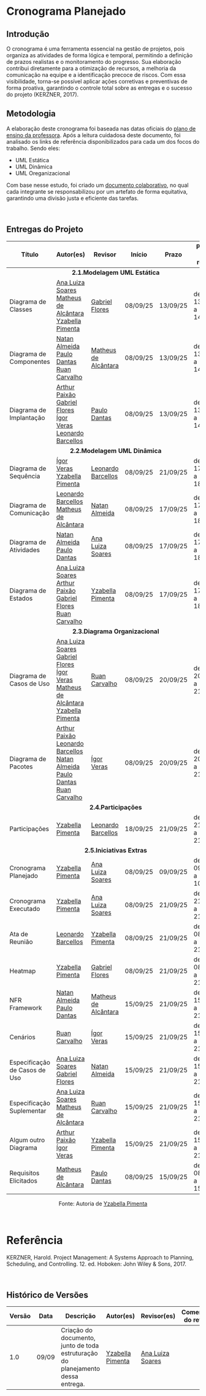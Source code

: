 # Cronograma Planejado

## Introdução

O cronograma é uma ferramenta essencial na gestão de projetos, pois organiza as atividades de forma lógica e temporal, permitindo a definição de prazos realistas e o monitoramento do progresso. Sua elaboração contribui diretamente para a otimização de recursos, a melhoria da comunicação na equipe e a identificação precoce de riscos. Com essa visibilidade, torna-se possível aplicar ações corretivas e preventivas de forma proativa, garantindo o controle total sobre as entregas e o sucesso do projeto (KERZNER, 2017).


## Metodologia

A elaboração deste cronograma foi baseada nas datas oficiais do [plano de ensino da professora](https://aprender3.unb.br/pluginfile.php/3178371/mod_hvp/intro/2%20T01%20Modelagem.png). Após a leitura cuidadosa deste documento, foi analisado os links de referência disponibilizados  para cada um dos focos do trabalho. Sendo eles:

- UML Estática
- UML Dinâmica
- UML Oreganizacional

Com base nesse estudo, foi criado um [documento colaborativo](https://docs.google.com/document/d/1P3zCoHB_Lo2VCsDoxFiI7alBfuSsuS60zuJrPcfRr1U/edit?usp=sharing), no qual cada integrante se responsabilizou por um artefato de forma equitativa, garantindo uma divisão justa e eficiente das tarefas.

<br>

## Entregas do Projeto
<div>
  <center>
  <table>
    <thead>
      <tr>
        <th>Título</th>
        <th>Autor(es)</th>
        <th>Revisor</th>
        <th>Início</th>
        <th>Prazo</th>
        <th>Período de revisão</th>
      </tr>
    </thead>
    <tbody>
      <tr>
        <td colspan="6"><center><strong>2.1.Modelagem UML Estática</strong></center></td>
      </tr>
      <tr>
         <td>Diagrama de Classes</td>
            <td>
               <a href="https://github.com/Ana-Luiza-SC">Ana Luiza Soares</a>
               <br>
               <a href="https://github.com/matheusdealcantara">Matheus de Alcântara</a>
               <br>
               <a href="https://github.com/redjsun">Yzabella Pimenta</a>
            </td>
            <td>
               <a href="https://github.comGabrielfcoelho">Gabriel Flores</a>
            </td>
            <td>08/09/25</td>
            <td>13/09/25</td>
            <td>de 13/09/25 a 14/09/25</td>
      </tr>
      <tr>
         <td>Diagrama de Componentes</td>
            <td>
               <a href="https://github.com/natanalmeida03">Natan Almeida</a>
               <br>
               <a href="https://github.com/Nanashii76">Paulo Dantas</a>
               <br>
               <a href="https://github.com/Ruan-Carvalho">Ruan Carvalho</a>
            </td>
            <td>
               <a href="https://github.com/matheusdealcantara">Matheus de Alcântara</a>
            </td>
            <td>08/09/25</td>
            <td>13/09/25</td>
            <td>de 13/09/25 a 14/09/25</td>
      </tr>
      <tr>
         <td>Diagrama de Implantação</td>
            <td>
               <a href="https://github.com/arthur-augusto">Arthur Paixão</a>
               <br>
               <a href="https://github.com/Gabrielfcoelho">Gabriel Flores</a>
               <br>
               <a href="https://github.com/igorvdaniel">Ígor Veras</a>
               <br>
               <a href="https://github.com/oyLeonardo">Leonardo Barcellos</a>
            </td>
             <td>
               <a href="https://github.com/Nanashii76">Paulo Dantas</a>
            </td>
            <td>08/09/25</td>
            <td>13/09/25</td>
            <td>de 13/09/25 a 14/09/25</td>
      </tr>
      <tr>
        <td colspan="6"><center><strong>2.2.Modelagem UML Dinâmica</strong></center></td>
      </tr>
      <tr>
         <td>Diagrama de Sequência</td>
            <td>
               <a href="(https://github.com/igorvdaniel">Ígor Veras</a>
               <br>
               <a href="https://github.com/redjsun">Yzabella Pimenta</a>
            </td>
             <td>
               <a href="https://github.com/oyLeonardo">Leonardo Barcellos</a>
            </td>
         <td>08/09/25</td>
         <td>21/09/25</td>
         <td>de 17/09/25 a 18/09/25</td>
      </tr>
      <tr>
         <td>Diagrama de Comunicação</td>
         <td>
            <a href="https://github.com/oyLeonardo">Leonardo Barcellos</a>
            <br>
            <a href="https://github.com/matheusdealcantara">Matheus de Alcântara</a>
         </td>
            <td>
            <a href="https://github.com/natanalmeida03">Natan Almeida</a>
         </td>
        <td>08/09/25</td>
         <td>17/09/25</td>
         <td>de 17/09/25 a 18/09/25</td>
      </tr>
      <tr>
         <td>Diagrama de Atividades</td>
         <td>
            <a href="https://github.com/natanalmeida03">Natan Almeida</a>
            <br>
            <a href="https://github.com/Nanashii76">Paulo Dantas</a>
         </td>
            <td>
            <a href="https://github.com/Ana-Luiza-SC">Ana Luiza Soares</a>
         </td>
        <td>08/09/25</td>
         <td>17/09/25</td>
         <td>de 17/09/25 a 18/09/25</td>
      </tr>
      <tr>
         <td>Diagrama de Estados</td>
         <td>
               <a href="https://github.com/Ana-Luiza-SC">Ana Luiza Soares</a>
               <br>
               <a href="https://github.com/arthur-augusto">Arthur Paixão</a>
               <br>
               <a href="https://github.com/Gabrielfcoelho">Gabriel Flores</a>
               <br>
               <a href="https://github.com/Ruan-Carvalho">Ruan Carvalho</a>
            </td>
             <td>
               <a href="https://github.com/redjsun">Yzabella Pimenta</a>
            </td>
        <td>08/09/25</td>
         <td>17/09/25</td>
         <td>de 17/09/25 a 18/09/25</td>
      </tr>
      <tr>
        <td colspan="6"><center><strong>2.3.Diagrama Organizacional</strong></center></td>
      </tr>
      <tr>
        <td>Diagrama de Casos de Uso</td>
        <td>
               <a href="https://github.com/Ana-Luiza-SC">Ana Luiza Soares</a>
               <br>
               <a href="https://github.com/Gabrielfcoelho">Gabriel Flores</a>
               <br>
               <a href="https://github.com/igorvdaniel">Ígor Veras</a>
               <br>
               <a href="https://github.com/matheusdealcantara">Matheus de Alcântara</a>
               <br>
               <a href="https://github.com/redjsun">Yzabella Pimenta</a>
            </td>
             <td>
               <a href="https://github.com/Ruan-Carvalho">Ruan Carvalho</a>
            </td>
         <td>08/09/25</td>
         <td>20/09/25</td>
         <td>de 20/09/25 a 21/09/25</td>
      </tr>
      <tr>
        <td>Diagrama de Pacotes</td>
        <td>
               <a href="https://github.com/arthur-augusto">Arthur Paixão</a>
               <br>
               <a href="https://github.com/oyLeonardo">Leonardo Barcellos</a>
               <br>
               <a href="https://github.com/natanalmeida03">Natan Almeida</a>
               <br>
               <a href="https://github.com/Nanashii76">Paulo Dantas</a>
               <br>
               <a href="https://github.com/Ruan-Carvalho">Ruan Carvalho</a>
            </td>
             <td>
               <a href="https://github.com/igorvdaniel">Ígor Veras</a>
            </td>
         <td>08/09/25</td>
         <td>20/09/25</td>
         <td>de 20/09/25 a 21/09/25</td>
      </tr>
      <tr>
         <td colspan="6"><center><strong>2.4.Participações</strong></center></td>
      </tr>
      <tr>
        <td>Participações</td>
          <td>
              <a href="https://github.com/redjsun">Yzabella Pimenta</a>
            </td>
             <td>
               <a href="https://github.com/oyLeonardo">Leonardo Barcellos</a>
            </td>
        <td>18/09/25</td>
         <td>21/09/25</td>
         <td>de 21/09/25 a 21/09/25</td>
      </tr>
      <tr>
        <td colspan="6"><center><strong>2.5.Iniciativas Extras</strong></center></td>
      </tr>
      <tr>
        <td>Cronograma Planejado</td>
            <td>
               <a href="https://github.com/redjsun">Yzabella Pimenta</a>
            </td>
             <td>
               <a href="https://github.com/Ana-Luiza-SC">Ana Luiza Soares</a>
            </td>
        <td>08/09/25</td>
         <td>09/09/25</td>
         <td>de 09/09/25 a 10/09/25</td>
      </tr>
      <tr>
        <td>Cronograma Executado</td>
         <td>
            <a href="https://github.com/redjsun">Yzabella Pimenta</a>
         </td>
         <td>
            <a href="https://github.com/Ana-Luiza-SC">Ana Luiza Soares</a>
         </td>
        <td>08/09/25</td>
         <td>21/09/25</td>
         <td>de 21/09/25 a 21/09/25</td>
      </tr>
      <tr>
        <td>Ata de Reunião</td>
        <td>
               <a href="https://github.com/oyLeonardo">Leonardo Barcellos</a>
            </td>
             <td>
               <a href="https://github.com/redjsun">Yzabella Pimenta</a>
            </td>
        <td>08/09/25</td>
         <td>21/09/25</td>
         <td>de 08/09/25 a 21/09/25</td>
      </tr>
      <tr>
        <td>Heatmap</td>
        <td>
               <a href="https://github.com/redjsun">Yzabella Pimenta</a
            </td>
             <td>
               <a href="https://github.com/Gabrielfcoelho">Gabriel Flores</a>
            </td>
        <td>08/09/25</td>
         <td>21/09/25</td>
         <td>de 08/09/25 a 21/09/25</td>
      </tr>
      <tr>
        <td>NFR Framework</td>
        <td>
            <a href="https://github.com/natanalmeida03">Natan Almeida</a>
            <br>
            <a href="https://github.com/Nanashii76">Paulo Dantas</a>
            <td>
            <a href="https://github.com/matheusdealcantara">Matheus de Alcântara</a>
         </td>
        <td>15/09/25</td>
         <td>21/09/25</td>
         <td>de 15/09/25 a 21/09/25</td>
      </tr>
      <tr>
        <td>Cenários</td>
        <td>
            <a href="https://github.com/Ruan-Carvalho">Ruan Carvalho</a>
         </td>
            <td>
            <a href="https://github.com/igorvdaniel">Ígor Veras</a>
         </td>
        <td>15/09/25</td>
         <td>21/09/25</td>
         <td>de 15/09/25 a 21/09/25</td>
      </tr>
      <tr>
        <td>Especificação de Casos de Uso</td>
        <td>
               <a href="https://github.com/Ana-Luiza-SC">Ana Luiza Soares</a>
               <br>
               <a href="https://github.com/Gabrielfcoelho">Gabriel Flores</a>
            </td>
             <td>
               <a href="https://github.com/natanalmeida03">Natan Almeida</a>
            </td>
        <td>15/09/25</td>
         <td>21/09/25</td>
         <td>de 15/09/25 a 21/09/25</td>
      </tr>
      <tr>
        <td>Especificação Suplementar</td>
        <td>
            <a href="https://github.com/Ana-Luiza-SC">Ana Luiza Soares</a>
            <br>
            <a href="https://github.com/matheusdealcantara">Matheus de Alcântara</a>
            </td>
             <td>
               <a href="https://github.com/Ruan-Carvalho">Ruan Carvalho</a>
            </td>
        <td>15/09/25</td>
         <td>21/09/25</td>
         <td>de 15/09/25 a 21/09/25</td>
      </tr>
      <tr>
        <td>Algum outro Diagrama</td>
        <td>
            <a href="https://github.com/arthur-augusto">Arthur Paixão</a>
            <br>
            <a href="https://github.com/igorvdaniel">Ígor Veras</a>
            </td>
             <td>
               <a href="https://github.com/redjsun">Yzabella Pimenta</a>
            </td>
        <td>15/09/25</td>
         <td>21/09/25</td>
         <td>de 15/09/25 a 21/09/25</td>
      </tr>
      <tr>
        <td>Requisitos Elicitados</td>
        <td>
               <a href="https://github.com/matheusdealcantara">Matheus de Alcântara</a>
            </td>
             <td>
               <a href="https://github.com/Nanashii76">Paulo Dantas</a>
            </td>
        <td>08/09/25</td>
         <td>15/09/25</td>
         <td>de 08/09/25 a 15/09/25</td>
      </tr>
      </tbody>
   </table>
   </center>
</div>

<p align="center">Fonte: Autoria de <a href="https://github.com/redjsun">Yzabella Pimenta</a></p>

<br>

# Referência
KERZNER, Harold. Project Management: A Systems Approach to Planning, Scheduling, and Controlling. 12. ed. Hoboken: John Wiley & Sons, 2017.

<br>

## Histórico de Versões

| Versão | Data       | Descrição                                        | Autor(es)           | Revisor(es)         | Comentário do revisor |
|--------|------------|--------------------------------------------------|---------------------|---------------------|----------------------|
| 1.0 | 09/09 | Criação do documento, junto de toda estruturação do planejamento dessa entrega. | [Yzabella Pimenta](https://github.com/redjsun) | <a href="https://github.com/Ana-Luiza-SC">Ana Luiza Soares</a> |  |

‌
